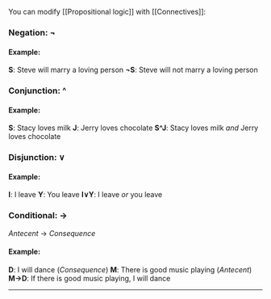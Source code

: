 You can modify [[Propositional logic]] with [[Connectives]]:

### Negation: **¬**
#### Example:
**S**: Steve will marry a loving person 
**¬S**: Steve will not marry a loving person

### Conjunction: **^**
#### Example:
**S**: Stacy loves milk 
**J**: Jerry loves chocolate 
**S^J**: Stacy loves milk *and* Jerry loves chocolate

### Disjunction: **∨**
#### Example:
**I**: I leave 
**Y**: You leave 
**I∨Y**: I leave *or* you leave

### Conditional: **→**
*Antecent* → *Consequence*
#### Example:
**D**: I will dance (*Consequence*)
**M**: There is good music playing (*Antecent*)
**M→D**: If there is good music playing, I will dance 




****